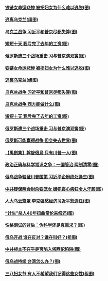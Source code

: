 #### [铁链女命运悲惨 被拐妇女为什么难以逃脱(图)](../pages/p4/1000312.md?t=03130306) 
#### [逃离乌克兰(组图)](../pages/p4/1000295.md?t=03130306) 
#### [乌克兰战争 习近平和普京尽都失算(图)](../pages/p4/1000294.md?t=03130306) 
#### [短短十天 我亏完了去年的工资(图)](../pages/p4/1000196.md?t=03130306) 
#### [俄罗斯遭三个战场重击 习与普京演双簧(图)](../pages/p4/1000212.md?t=03130306) 
#### [铁链女命运悲惨 被拐妇女为什么难以逃脱(图)](../pages/p4/1000312.md?t=03130306) 
#### [逃离乌克兰(组图)](../pages/p4/1000295.md?t=03130306) 
#### [乌克兰战争 习近平和普京尽都失算(图)](../pages/p4/1000294.md?t=03130306) 
#### [乌克兰战争 西方能做什么(图)](../pages/p4/1000293.md?t=03130306) 
#### [短短十天 我亏完了去年的工资(图)](../pages/p4/1000196.md?t=03130306) 
#### [俄罗斯遭三个战场重击 习与普京演双簧(图)](../pages/p4/1000212.md?t=03130306) 
#### [俄罗斯可能赢得战争 但会失去世界(图)](../pages/p4/1000206.md?t=03130306) 
#### [【禹劍集】斡旋俄烏 只有川普一人(图)](../pages/p4/1000203.md?t=03130306) 
#### [政治正确与科学常识之争：一国管治 两制清零(图)](../pages/p4/1000200.md?t=03130306) 
#### [俄乌战争验证川普国策 习近平企盼绝处逢生(图)](../pages/p4/999999.md?t=03130306) 
#### [中共疑保两会封杀铁笼女 嫌犯丧心病狂令人汗颜(图)](../pages/p4/1000111.md?t=03130306) 
#### [人大乌云笼罩 李克强愁经济习近平愁连任(图)](../pages/p4/1000107.md?t=03130306) 
#### [“计生”杀人40年扭曲常伦来偿还(图)](../pages/p4/1000119.md?t=03130306) 
#### [性格测试的背后：伪科学还是真需求？(图)](../pages/p4/1000117.md?t=03130306) 
#### [俄乌开战 谁在反对？谁在叫好？(组图)](../pages/p4/999937.md?t=03130306) 
#### [中共根本不在乎是否陷入塔西佗陷阱(图)](../pages/p4/1000102.md?t=03130306) 
#### [俄乌战持续 台湾怎么办？(图)](../pages/p4/1000115.md?t=03130306) 
#### [三八妇女节 有人不希望我们记得这些女性(组图)](../pages/p4/1000026.md?t=03130306) 
